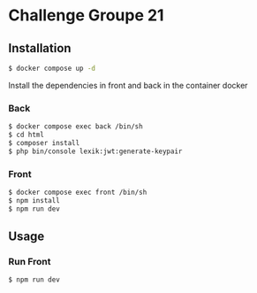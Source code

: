 # Challenge Groupe 21

## Installation

```bash 
$ docker compose up -d
```
Install the dependencies in front and back in the container docker

### Back 
```bash
$ docker compose exec back /bin/sh
$ cd html
$ composer install
$ php bin/console lexik:jwt:generate-keypair
```

### Front
```bash
$ docker compose exec front /bin/sh
$ npm install
$ npm run dev
```

## Usage

### Run Front
```bash
$ npm run dev
```